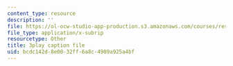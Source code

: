 ```yaml
---
content_type: resource
description: ''
file: https://ol-ocw-studio-app-production.s3.amazonaws.com/courses/res-6-012-introduction-to-probability-spring-2018/bcdc142d8e0032ff6a8c4909a925a4bf_uxVRfj60z98.srt
file_type: application/x-subrip
resourcetype: Other
title: 3play caption file
uid: bcdc142d-8e00-32ff-6a8c-4909a925a4bf
---
```

